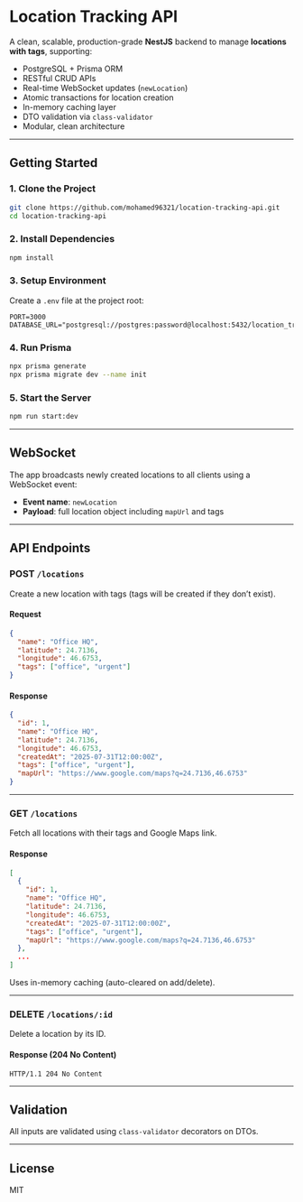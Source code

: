 # Location Tracking API

A clean, scalable, production-grade **NestJS** backend to manage **locations with tags**, supporting:

- PostgreSQL + Prisma ORM
- RESTful CRUD APIs
- Real-time WebSocket updates (`newLocation`)
- Atomic transactions for location creation
- In-memory caching layer
- DTO validation via `class-validator`
- Modular, clean architecture

---

## Getting Started

### 1. Clone the Project

```bash
git clone https://github.com/mohamed96321/location-tracking-api.git
cd location-tracking-api
```

### 2. Install Dependencies

```bash
npm install
```

### 3. Setup Environment

Create a `.env` file at the project root:

```env
PORT=3000
DATABASE_URL="postgresql://postgres:password@localhost:5432/location_tracking"
```

### 4. Run Prisma

```bash
npx prisma generate
npx prisma migrate dev --name init
```

### 5. Start the Server

```bash
npm run start:dev
```

---

## WebSocket

The app broadcasts newly created locations to all clients using a WebSocket event:

- **Event name**: `newLocation`
- **Payload**: full location object including `mapUrl` and tags

---

## API Endpoints

### POST `/locations`

Create a new location with tags (tags will be created if they don’t exist).

#### Request

```json
{
  "name": "Office HQ",
  "latitude": 24.7136,
  "longitude": 46.6753,
  "tags": ["office", "urgent"]
}
```

#### Response

```json
{
  "id": 1,
  "name": "Office HQ",
  "latitude": 24.7136,
  "longitude": 46.6753,
  "createdAt": "2025-07-31T12:00:00Z",
  "tags": ["office", "urgent"],
  "mapUrl": "https://www.google.com/maps?q=24.7136,46.6753"
}
```

---

### GET `/locations`

Fetch all locations with their tags and Google Maps link.

#### Response

```json
[
  {
    "id": 1,
    "name": "Office HQ",
    "latitude": 24.7136,
    "longitude": 46.6753,
    "createdAt": "2025-07-31T12:00:00Z",
    "tags": ["office", "urgent"],
    "mapUrl": "https://www.google.com/maps?q=24.7136,46.6753"
  },
  ...
]
```

Uses in-memory caching (auto-cleared on add/delete).

---

### DELETE `/locations/:id`

Delete a location by its ID.

#### Response (204 No Content)

```http
HTTP/1.1 204 No Content
```

---

## Validation

All inputs are validated using `class-validator` decorators on DTOs.

---

## License

MIT